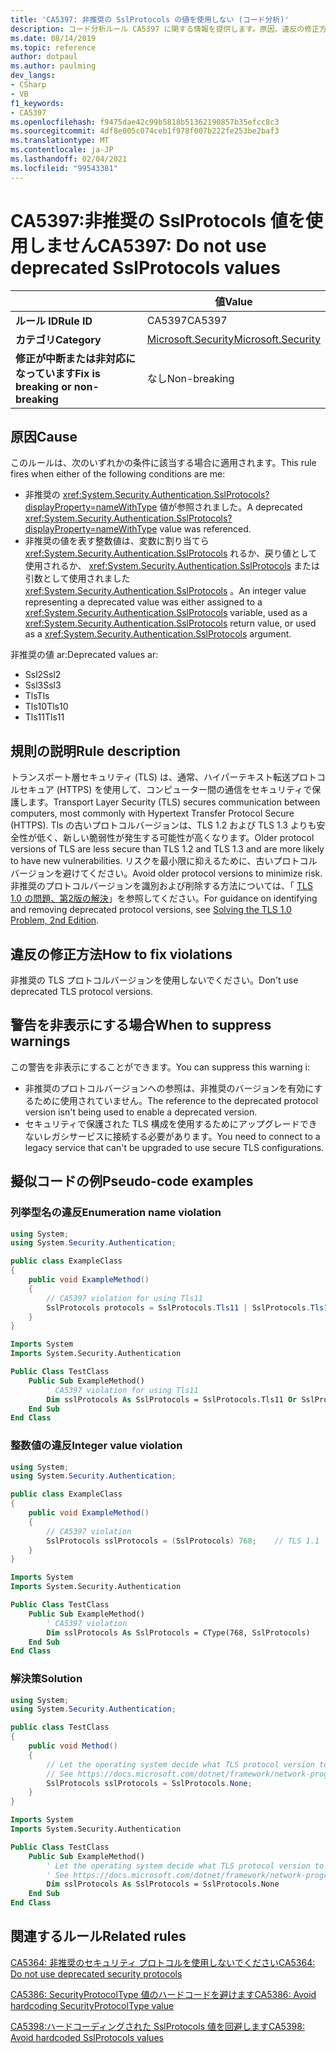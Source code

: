 ```yaml
---
title: 'CA5397: 非推奨の SslProtocols の値を使用しない (コード分析)'
description: コード分析ルール CA5397 に関する情報を提供します。原因、違反の修正方法、非表示にするタイミングなどが含まれます。
ms.date: 08/14/2019
ms.topic: reference
author: dotpaul
ms.author: paulming
dev_langs:
- CSharp
- VB
f1_keywords:
- CA5397
ms.openlocfilehash: f9475dae42c99b5818b51362190857b35efcc8c3
ms.sourcegitcommit: 4df8e005c074ceb1f978f007b222fe253be2baf3
ms.translationtype: MT
ms.contentlocale: ja-JP
ms.lasthandoff: 02/04/2021
ms.locfileid: "99543381"
---
```

# <a name="ca5397-do-not-use-deprecated-sslprotocols-values"></a><span data-ttu-id="97c68-103">CA5397:非推奨の SslProtocols 値を使用しません</span><span class="sxs-lookup"><span data-stu-id="97c68-103">CA5397: Do not use deprecated SslProtocols values</span></span>

| | <span data-ttu-id="97c68-104">値</span><span class="sxs-lookup"><span data-stu-id="97c68-104">Value</span></span> |
|-|-|
| <span data-ttu-id="97c68-105">**ルール ID**</span><span class="sxs-lookup"><span data-stu-id="97c68-105">**Rule ID**</span></span> |<span data-ttu-id="97c68-106">CA5397</span><span class="sxs-lookup"><span data-stu-id="97c68-106">CA5397</span></span>|
| <span data-ttu-id="97c68-107">**カテゴリ**</span><span class="sxs-lookup"><span data-stu-id="97c68-107">**Category**</span></span> |[<span data-ttu-id="97c68-108">Microsoft.Security</span><span class="sxs-lookup"><span data-stu-id="97c68-108">Microsoft.Security</span></span>](security-warnings.md)|
| <span data-ttu-id="97c68-109">**修正が中断または非対応になっています**</span><span class="sxs-lookup"><span data-stu-id="97c68-109">**Fix is breaking or non-breaking**</span></span> |<span data-ttu-id="97c68-110">なし</span><span class="sxs-lookup"><span data-stu-id="97c68-110">Non-breaking</span></span>|

## <a name="cause"></a><span data-ttu-id="97c68-111">原因</span><span class="sxs-lookup"><span data-stu-id="97c68-111">Cause</span></span>

<span data-ttu-id="97c68-112">このルールは、次のいずれかの条件に該当する場合に適用されます。</span><span class="sxs-lookup"><span data-stu-id="97c68-112">This rule fires when either of the following conditions are me:</span></span>

- <span data-ttu-id="97c68-113">非推奨の <xref:System.Security.Authentication.SslProtocols?displayProperty=nameWithType> 値が参照されました。</span><span class="sxs-lookup"><span data-stu-id="97c68-113">A deprecated <xref:System.Security.Authentication.SslProtocols?displayProperty=nameWithType> value was referenced.</span></span>
- <span data-ttu-id="97c68-114">非推奨の値を表す整数値は、変数に割り当てら <xref:System.Security.Authentication.SslProtocols> れるか、戻り値として使用されるか、  <xref:System.Security.Authentication.SslProtocols> または引数として使用されました <xref:System.Security.Authentication.SslProtocols> 。</span><span class="sxs-lookup"><span data-stu-id="97c68-114">An integer value representing a deprecated value was either assigned to a <xref:System.Security.Authentication.SslProtocols> variable, used as a  <xref:System.Security.Authentication.SslProtocols> return value, or used as a <xref:System.Security.Authentication.SslProtocols> argument.</span></span>

<span data-ttu-id="97c68-115">非推奨の値 ar:</span><span class="sxs-lookup"><span data-stu-id="97c68-115">Deprecated values ar:</span></span>

- <span data-ttu-id="97c68-116">Ssl2</span><span class="sxs-lookup"><span data-stu-id="97c68-116">Ssl2</span></span>
- <span data-ttu-id="97c68-117">Ssl3</span><span class="sxs-lookup"><span data-stu-id="97c68-117">Ssl3</span></span>
- <span data-ttu-id="97c68-118">Tls</span><span class="sxs-lookup"><span data-stu-id="97c68-118">Tls</span></span>
- <span data-ttu-id="97c68-119">Tls10</span><span class="sxs-lookup"><span data-stu-id="97c68-119">Tls10</span></span>
- <span data-ttu-id="97c68-120">Tls11</span><span class="sxs-lookup"><span data-stu-id="97c68-120">Tls11</span></span>

## <a name="rule-description"></a><span data-ttu-id="97c68-121">規則の説明</span><span class="sxs-lookup"><span data-stu-id="97c68-121">Rule description</span></span>

<span data-ttu-id="97c68-122">トランスポート層セキュリティ (TLS) は、通常、ハイパーテキスト転送プロトコルセキュア (HTTPS) を使用して、コンピューター間の通信をセキュリティで保護します。</span><span class="sxs-lookup"><span data-stu-id="97c68-122">Transport Layer Security (TLS) secures communication between computers, most commonly with Hypertext Transfer Protocol Secure (HTTPS).</span></span> <span data-ttu-id="97c68-123">Tls の古いプロトコルバージョンは、TLS 1.2 および TLS 1.3 よりも安全性が低く、新しい脆弱性が発生する可能性が高くなります。</span><span class="sxs-lookup"><span data-stu-id="97c68-123">Older protocol versions of TLS are less secure than TLS 1.2 and TLS 1.3 and are more likely to have new vulnerabilities.</span></span> <span data-ttu-id="97c68-124">リスクを最小限に抑えるために、古いプロトコルバージョンを避けてください。</span><span class="sxs-lookup"><span data-stu-id="97c68-124">Avoid older protocol versions to minimize risk.</span></span> <span data-ttu-id="97c68-125">非推奨のプロトコルバージョンを識別および削除する方法については、「 [TLS 1.0 の問題、第2版の解決](/security/solving-tls1-problem)」を参照してください。</span><span class="sxs-lookup"><span data-stu-id="97c68-125">For guidance on identifying and removing deprecated protocol versions, see [Solving the TLS 1.0 Problem, 2nd Edition](/security/solving-tls1-problem).</span></span>

## <a name="how-to-fix-violations"></a><span data-ttu-id="97c68-126">違反の修正方法</span><span class="sxs-lookup"><span data-stu-id="97c68-126">How to fix violations</span></span>

<span data-ttu-id="97c68-127">非推奨の TLS プロトコルバージョンを使用しないでください。</span><span class="sxs-lookup"><span data-stu-id="97c68-127">Don't use deprecated TLS protocol versions.</span></span>

## <a name="when-to-suppress-warnings"></a><span data-ttu-id="97c68-128">警告を非表示にする場合</span><span class="sxs-lookup"><span data-stu-id="97c68-128">When to suppress warnings</span></span>

<span data-ttu-id="97c68-129">この警告を非表示にすることができます。</span><span class="sxs-lookup"><span data-stu-id="97c68-129">You can suppress this warning i:</span></span>

- <span data-ttu-id="97c68-130">非推奨のプロトコルバージョンへの参照は、非推奨のバージョンを有効にするために使用されていません。</span><span class="sxs-lookup"><span data-stu-id="97c68-130">The reference to the deprecated protocol version isn't being used to enable a deprecated version.</span></span>
- <span data-ttu-id="97c68-131">セキュリティで保護された TLS 構成を使用するためにアップグレードできないレガシサービスに接続する必要があります。</span><span class="sxs-lookup"><span data-stu-id="97c68-131">You need to connect to a legacy service that can't be upgraded to use secure TLS configurations.</span></span>

## <a name="pseudo-code-examples"></a><span data-ttu-id="97c68-132">擬似コードの例</span><span class="sxs-lookup"><span data-stu-id="97c68-132">Pseudo-code examples</span></span>

### <a name="enumeration-name-violation"></a><span data-ttu-id="97c68-133">列挙型名の違反</span><span class="sxs-lookup"><span data-stu-id="97c68-133">Enumeration name violation</span></span>

```csharp
using System;
using System.Security.Authentication;

public class ExampleClass
{
    public void ExampleMethod()
    {
        // CA5397 violation for using Tls11
        SslProtocols protocols = SslProtocols.Tls11 | SslProtocols.Tls12;
    }
}
```

```vb
Imports System
Imports System.Security.Authentication

Public Class TestClass
    Public Sub ExampleMethod()
        ' CA5397 violation for using Tls11
        Dim sslProtocols As SslProtocols = SslProtocols.Tls11 Or SslProtocols.Tls12
    End Sub
End Class
```

### <a name="integer-value-violation"></a><span data-ttu-id="97c68-134">整数値の違反</span><span class="sxs-lookup"><span data-stu-id="97c68-134">Integer value violation</span></span>

```csharp
using System;
using System.Security.Authentication;

public class ExampleClass
{
    public void ExampleMethod()
    {
        // CA5397 violation
        SslProtocols sslProtocols = (SslProtocols) 768;    // TLS 1.1
    }
}
```

```vb
Imports System
Imports System.Security.Authentication

Public Class TestClass
    Public Sub ExampleMethod()
        ' CA5397 violation
        Dim sslProtocols As SslProtocols = CType(768, SslProtocols)   ' TLS 1.1
    End Sub
End Class
```

### <a name="solution"></a><span data-ttu-id="97c68-135">解決策</span><span class="sxs-lookup"><span data-stu-id="97c68-135">Solution</span></span>

```csharp
using System;
using System.Security.Authentication;

public class TestClass
{
    public void Method()
    {
        // Let the operating system decide what TLS protocol version to use.
        // See https://docs.microsoft.com/dotnet/framework/network-programming/tls
        SslProtocols sslProtocols = SslProtocols.None;
    }
}
```

```vb
Imports System
Imports System.Security.Authentication

Public Class TestClass
    Public Sub ExampleMethod()
        ' Let the operating system decide what TLS protocol version to use.
        ' See https://docs.microsoft.com/dotnet/framework/network-programming/tls
        Dim sslProtocols As SslProtocols = SslProtocols.None
    End Sub
End Class
```

## <a name="related-rules"></a><span data-ttu-id="97c68-136">関連するルール</span><span class="sxs-lookup"><span data-stu-id="97c68-136">Related rules</span></span>

[<span data-ttu-id="97c68-137">CA5364: 非推奨のセキュリティ プロトコルを使用しないでください</span><span class="sxs-lookup"><span data-stu-id="97c68-137">CA5364: Do not use deprecated security protocols</span></span>](ca5364.md)

[<span data-ttu-id="97c68-138">CA5386: SecurityProtocolType 値のハードコードを避けます</span><span class="sxs-lookup"><span data-stu-id="97c68-138">CA5386: Avoid hardcoding SecurityProtocolType value</span></span>](ca5386.md)

[<span data-ttu-id="97c68-139">CA5398:ハードコーディングされた SslProtocols 値を回避します</span><span class="sxs-lookup"><span data-stu-id="97c68-139">CA5398: Avoid hardcoded SslProtocols values</span></span>](ca5398.md)
